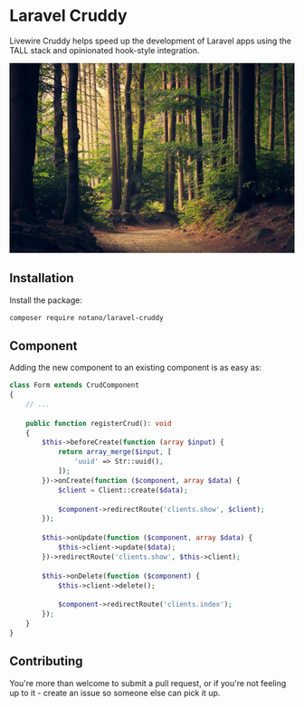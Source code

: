 # Laravel Cruddy

Livewire Cruddy helps speed up the development of Laravel apps using the TALL stack and opinionated hook-style integration.

![Laravel Livewire Cruddy](/screenshot.jpg?raw=true "Laravel Cruddy")

## Installation

Install the package:

```bash
composer require notano/laravel-cruddy
```

## Component

Adding the new component to an existing component is as easy as:

```php
class Form extends CrudComponent
{
    // ...

    public function registerCrud(): void
    {
        $this->beforeCreate(function (array $input) {
            return array_merge($input, [
                'uuid' => Str::uuid(),
            ]);
        })->onCreate(function ($component, array $data) {
            $client = Client::create($data);

            $component->redirectRoute('clients.show', $client);
        });

        $this->onUpdate(function ($component, array $data) {
            $this->client->update($data);
        })->redirectRoute('clients.show', $this->client);

        $this->onDelete(function ($component) {
            $this->client->delete();

            $component->redirectRoute('clients.index');
        });
    }
}
```

## Contributing

You're more than welcome to submit a pull request, or if you're not feeling up to it - create an issue so someone else can pick it up.
